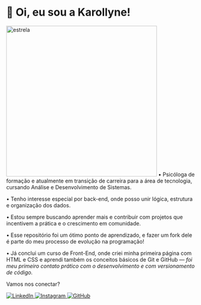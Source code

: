 # 🖖 Oi, eu sou a **Karollyne**!
<img src="https://img1.picmix.com/output/stamp/normal/7/1/2/2/872217_a3f9d.gif" alt="estrela" width="400"/>
• Psicóloga de formação e atualmente em transição de carreira para a área de tecnologia, cursando Análise e Desenvolvimento de Sistemas.

• Tenho interesse especial por back-end, onde posso unir lógica, estrutura e organização dos dados.

• Estou sempre buscando aprender mais e contribuir com projetos que incentivem a prática e o crescimento em comunidade.

• Esse repositório foi um ótimo ponto de aprendizado, e fazer um fork dele é parte do meu processo de evolução na programação!

• Já conclui um curso de Front-End, onde criei minha primeira página com HTML e CSS e aprendi também os conceitos básicos de Git e GitHub — *foi meu primeiro contato prático com o desenvolvimento e com versionamento de código.*

Vamos nos conectar?
<p align="left"> <a href="https://www.linkedin.com/in/karollynecabrau" target="_blank"> <img src="https://img.shields.io/badge/LinkedIn-KarollyneCabrau-0077B5?style=for-the-badge&logo=linkedin&logoColor=white" alt="LinkedIn"> </a> <a href="https://www.instagram.com/karollynecabrau" target="_blank"> <img src="https://img.shields.io/badge/Instagram-@karollynecabrau-E4405F?style=for-the-badge&logo=instagram&logoColor=white" alt="Instagram"> </a> <a href="https://github.com/karollynecabrau" target="_blank"> <img src="https://img.shields.io/badge/GitHub-karollynecabrau-181717?style=for-the-badge&logo=github&logoColor=white" alt="GitHub"> </a> </p>
